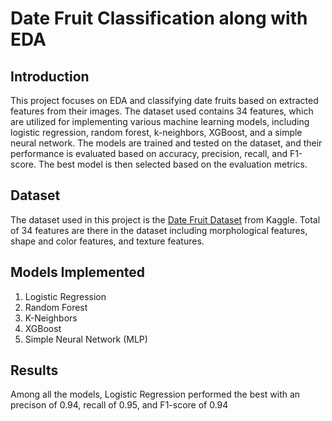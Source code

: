 # Date Fruit Classification along with EDA

## Introduction

This project focuses on EDA and classifying date fruits based on extracted features from their images. The dataset used contains 34 features, which are utilized for implementing various machine learning models, including logistic regression, random forest, k-neighbors, XGBoost, and a simple neural network. The models are trained and tested on the dataset, and their performance is evaluated based on accuracy, precision, recall, and F1-score. The best model is then selected based on the evaluation metrics.

## Dataset

The dataset used in this project is the [Date Fruit Dataset](https://www.kaggle.com/datasets/muratkokludataset/date-fruit-datasets) from Kaggle. Total of 34 features are there in the dataset including morphological features, shape and color features, and texture features.

## Models Implemented

1. Logistic Regression
2. Random Forest
3. K-Neighbors
4. XGBoost
5. Simple Neural Network (MLP)

## Results

Among all the models, Logistic Regression performed the best with an precison of 0.94, recall of 0.95, and F1-score of 0.94